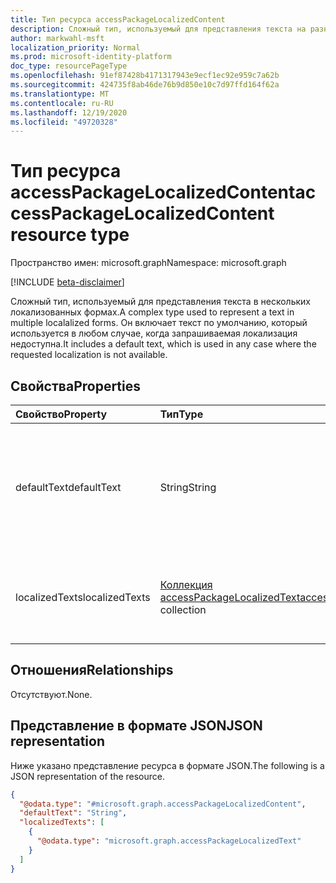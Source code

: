 ```yaml
---
title: Тип ресурса accessPackageLocalizedContent
description: Сложный тип, используемый для представления текста на разных локальных уровнях вместе с текстом по умолчанию.*
author: markwahl-msft
localization_priority: Normal
ms.prod: microsoft-identity-platform
doc_type: resourcePageType
ms.openlocfilehash: 91ef87428b4171317943e9ecf1ec92e959c7a62b
ms.sourcegitcommit: 424735f8ab46de76b9d850e10c7d97ffd164f62a
ms.translationtype: MT
ms.contentlocale: ru-RU
ms.lasthandoff: 12/19/2020
ms.locfileid: "49720328"
---
```

# <a name="accesspackagelocalizedcontent-resource-type"></a><span data-ttu-id="8bb31-103">Тип ресурса accessPackageLocalizedContent</span><span class="sxs-lookup"><span data-stu-id="8bb31-103">accessPackageLocalizedContent resource type</span></span>

<span data-ttu-id="8bb31-104">Пространство имен: microsoft.graph</span><span class="sxs-lookup"><span data-stu-id="8bb31-104">Namespace: microsoft.graph</span></span>

[!INCLUDE [beta-disclaimer](../../includes/beta-disclaimer.md)]

<span data-ttu-id="8bb31-105">Сложный тип, используемый для представления текста в нескольких локализованных формах.</span><span class="sxs-lookup"><span data-stu-id="8bb31-105">A complex type used to represent a text in multiple localalized forms.</span></span> <span data-ttu-id="8bb31-106">Он включает текст по умолчанию, который используется в любом случае, когда запрашиваемая локализация недоступна.</span><span class="sxs-lookup"><span data-stu-id="8bb31-106">It includes a default text, which is used in any case where the requested localization is not available.</span></span>

## <a name="properties"></a><span data-ttu-id="8bb31-107">Свойства</span><span class="sxs-lookup"><span data-stu-id="8bb31-107">Properties</span></span>
|<span data-ttu-id="8bb31-108">Свойство</span><span class="sxs-lookup"><span data-stu-id="8bb31-108">Property</span></span>|<span data-ttu-id="8bb31-109">Тип</span><span class="sxs-lookup"><span data-stu-id="8bb31-109">Type</span></span>|<span data-ttu-id="8bb31-110">Описание</span><span class="sxs-lookup"><span data-stu-id="8bb31-110">Description</span></span>|
|:---|:---|:---|
|<span data-ttu-id="8bb31-111">defaultText</span><span class="sxs-lookup"><span data-stu-id="8bb31-111">defaultText</span></span>|<span data-ttu-id="8bb31-112">String</span><span class="sxs-lookup"><span data-stu-id="8bb31-112">String</span></span>|<span data-ttu-id="8bb31-113">Строка отката, которая используется, когда запрашиваемая локализация недоступна.</span><span class="sxs-lookup"><span data-stu-id="8bb31-113">The fallback string, which is used when a requested localization is not available.</span></span> <span data-ttu-id="8bb31-114">Обязательный.</span><span class="sxs-lookup"><span data-stu-id="8bb31-114">Required.</span></span> |
|<span data-ttu-id="8bb31-115">localizedTexts</span><span class="sxs-lookup"><span data-stu-id="8bb31-115">localizedTexts</span></span>|<span data-ttu-id="8bb31-116">[Коллекция accessPackageLocalizedText](../resources/accesspackagelocalizedtext.md)</span><span class="sxs-lookup"><span data-stu-id="8bb31-116">[accessPackageLocalizedText](../resources/accesspackagelocalizedtext.md) collection</span></span>|<span data-ttu-id="8bb31-117">Контент, представленный в формате для определенного локали.</span><span class="sxs-lookup"><span data-stu-id="8bb31-117">Content represented in a format for a specific locale.</span></span> |

## <a name="relationships"></a><span data-ttu-id="8bb31-118">Отношения</span><span class="sxs-lookup"><span data-stu-id="8bb31-118">Relationships</span></span>
<span data-ttu-id="8bb31-119">Отсутствуют.</span><span class="sxs-lookup"><span data-stu-id="8bb31-119">None.</span></span>

## <a name="json-representation"></a><span data-ttu-id="8bb31-120">Представление в формате JSON</span><span class="sxs-lookup"><span data-stu-id="8bb31-120">JSON representation</span></span>
<span data-ttu-id="8bb31-121">Ниже указано представление ресурса в формате JSON.</span><span class="sxs-lookup"><span data-stu-id="8bb31-121">The following is a JSON representation of the resource.</span></span>
<!-- {
  "blockType": "resource",
  "@odata.type": "microsoft.graph.accessPackageLocalizedContent"
}
-->
``` json
{
  "@odata.type": "#microsoft.graph.accessPackageLocalizedContent",
  "defaultText": "String",
  "localizedTexts": [
    {
      "@odata.type": "microsoft.graph.accessPackageLocalizedText"
    }
  ]
}
```
